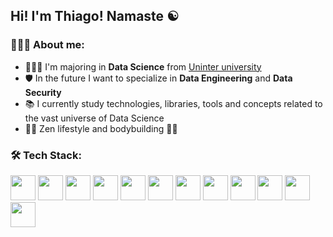 ## Hi! I'm Thiago! Namaste  ☯

### 👨🏻‍💻 About me:

- 👨🏻‍🎓 I'm majoring in **Data Science** from [Uninter university](https://portal.uninter.com/) 
- 🛡 In the future I want to specialize in **Data Engineering** and **Data Security**
- 📚 I currently study technologies, libraries, tools and concepts related to the vast universe of Data Science
- 🙏🏻 Zen lifestyle and bodybuilding 💪🏻

### 🛠 Tech Stack:

<img src="https://cdn.jsdelivr.net/gh/devicons/devicon/icons/mysql/mysql-plain.svg" height="40" width="40" /> <img src="https://cdn.jsdelivr.net/gh/devicons/devicon/icons/postgresql/postgresql-plain.svg" height="40" width="40" /> <img src="https://cdn.jsdelivr.net/gh/devicons/devicon/icons/microsoftsqlserver/microsoftsqlserver-plain.svg" height="40" width="40" /> <img src="https://cdn.jsdelivr.net/gh/devicons/devicon/icons/mongodb/mongodb-original.svg" height="40" width="40" /> <img src="https://cdn.jsdelivr.net/gh/devicons/devicon/icons/oracle/oracle-original.svg" height="40" width="40"/> <img src="https://cdn.jsdelivr.net/gh/devicons/devicon/icons/amazonwebservices/amazonwebservices-original-wordmark.svg" height="40" width="40" /> <img src="https://cdn.jsdelivr.net/gh/devicons/devicon/icons/azure/azure-original.svg" height="40" width="40" /> <img src="https://cdn.jsdelivr.net/gh/devicons/devicon/icons/googlecloud/googlecloud-original.svg" height="40" width="40" /> <img src="https://cdn.jsdelivr.net/gh/devicons/devicon/icons/python/python-original.svg" height="40" width="40" /> <img src="https://cdn.jsdelivr.net/gh/devicons/devicon/icons/r/r-original.svg" height="40" width="40" /> <img src="https://cdn.jsdelivr.net/gh/devicons/devicon/icons/jupyter/jupyter-original.svg" height="40" widht="40" /> <img src="https://cdn.jsdelivr.net/gh/devicons/devicon/icons/visualstudio/visualstudio-plain.svg" height="40" width="40" />


